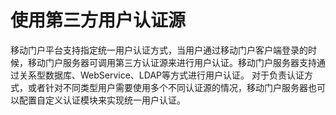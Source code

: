 # 使用第三方用户认证源

移动门户平台支持指定统一用户认证方式，当用户通过移动门户客户端登录的时候，移动门户服务器可调用第三方认证源来进行用户认证。移动门户服务器支持通过关系型数据库、WebService、LDAP等方式进行用户认证。
对于负责认证方式，或者针对不同类型用户需要使用多个不同认证源的情况，移动门户服务器也可以配置自定义认证模块来实现统一用户认证。

